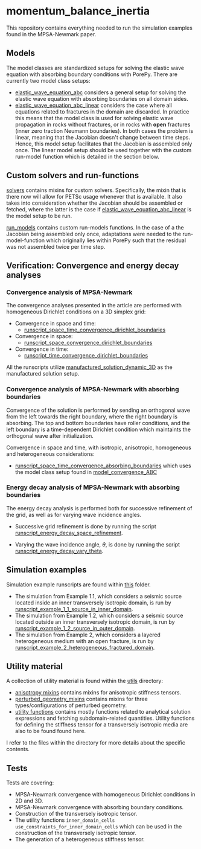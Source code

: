 # momentum_balance_inertia
This repository contains everything needed to run the simulation examples found in the
MPSA-Newmark paper.

## Models
The model classes are standardized setups for solving the elastic wave equation with absorbing boundary conditions with PorePy. There are currently two model class setups:
* [elastic_wave_equation_abc](./models/elastic_wave_equation_abc.py) considers a general
  setup for solving the elastic wave equation with absorbing boundaries on all domain
  sides.
* [elastic_wave_equation_abc_linear](./models/elastic_wave_equation_abc_linear.py)
  considers the case where all equations related to fractures in the domain are
  discarded. In practice this means that the model class is used for solving elastic
  wave propagation in rocks without fractures, or in rocks with **open** fractures
  (inner zero traction Neumann boundaries). In both cases the problem is linear, meaning
  that the Jacobian doesn't change between time steps. Hence, this model setup
  facilitates that the Jacobian is assembled only once. The linear model setup should be
  used together with the custom run-model function which is detailed in the section
  below.

## Custom solvers and run-functions
[solvers](./solvers) contains mixins for custom solvers. Specifically, the mixin that is
there now will allow for PETSc usage whenever that is available. It also takes into
consideration whether the Jacobian should be assembled or fetched, where the latter is
the case if
[elastic_wave_equation_abc_linear](./models/elastic_wave_equation_abc_linear.py) is the
model setup to be run.

[run_models](./run_models) contains custom run-models functions. In the case of a the
Jacobian being assembled only once, adaptations were needed to the run-model-function
which originally lies within PorePy such that the residual was not assembled twice per
time step.

## Verification: Convergence and energy decay analyses
### Convergence analysis of MPSA-Newmark
The convergence analyses presented in the article are performed with 
homogeneous Dirichlet conditions on a 3D simplex grid:
* Convergence in space and time:
  * [runscript_space_time_convergence_dirichlet_boundaries](./convergence_and_stability_analysis/runscript_space_time_convergence_dirichlet_boundaries.py)
* Convergence in space:
  * [runscript_space_convergence_dirichlet_boundaries](./convergence_and_stability_analysis/runscript_space_convergence_dirichlet_boundaries.py) 
* Convergence in time:
  * [runscript_time_convergence_dirichlet_boundaries](./convergence_and_stability_analysis/runscript_time_convergence_dirichlet_boundaries.py) 

All the runscripts utilize
[manufactured_solution_dynamic_3D](./convergence_and_stability_analysis/analysis_models/manufactured_solution_dynamic_3D.py)
as the manufactured solution setup.

### Convergence analysis of MPSA-Newmark with absorbing boundaries
Convergence of the solution is performed by sending an orthogonal wave from the left
towards the right boundary, where the right boundary is absorbing. The top and bottom
boundaries have roller conditions, and the left boundary is a time-dependent Dirichlet
condition which maintaints the orthogonal wave after initialization.

Convergence in space and time, with isotropic, anisotropic, homogeneous and
heterogeneous considerations:
  * [runscript_space_time_convergence_absorbing_boundaries](./convergence_and_stability_analysis/runscript_space_time_convergence_absorbing_boundaries.py)
    which uses the model class setup found in
    [model_convergence_ABC](./convergence_and_stability_analysis/analysis_models/model_convergence_ABC.py)


### Energy decay analysis of MPSA-Newmark with absorbing boundaries
The energy decay analysis is performed both for successive refinement 
of the grid, as well as for varying wave incidence angles. 

* Successive grid refinement is done by running the script
[runscript_energy_decay_space_refinement](./convergence_and_stability_analysis/runscript_energy_decay_space_refinement.py).

* Varying the wave incidence angle, $\theta$, is done by running the script
  [runscript_energy_decay_vary_theta](./convergence_and_stability_analysis/runscript_energy_decay_vary_theta.py).
  

## Simulation examples
Simulation example runscripts are found within [this](./example_runscripts/) folder.
* The simulation from Example 1.1, which considers a seismic source located inside an
  inner transversely isotropic domain, is run by
  [runscript_example_1_1_source_in_inner_domain](./example_runscripts/runscript_example_1_1_source_in_inner_domain.py).
* The simulation from Example 1.2, which considers a seismic source located outside an
  inner transversely isotropic domain, is run by
  [runscript_example_1_2_source_in_outer_domain](./example_runscripts/runscript_example_1_2_source_in_outer_domain.py).
* The simulation from Example 2, which considers a layered heterogeneous medium with an
  open fracture, is run by
  [runscript_example_2_heterogeneous_fractured_domain](./example_runscripts/runscript_example_2_heterogeneous_fractured_domain.py).

## Utility material
A collection of utility material is found within the [utils](./utils/) directory:
* [anisotropy mixins](./utils/anisotropy_mixins.py) contains mixins for anisotropic
stiffness tensors.
* [perturbed_geometry_mixins](./utils/perturbed_geometry_mixins.py) contains mixins for
three types/configurations of perturbed geometry.
* [utility functions](./utils/utility_functions.py) contains mostly functions related to
analytical solution expressions and fetching subdomain-related quantities. Utility
functions for defining the stiffness tensor for a transversely isotropic media are also
to be found found here.

I refer to the files within the directory for more details about the specific contents.

## Tests
Tests are covering:
* MPSA-Newmark convergence with homogeneous Dirichlet conditions in 2D and 3D.
* MPSA-Newmark convergence with absorbing boundary conditions.
* Construction of the transversely isotropic tensor.
* The utility functions ``inner_domain_cells``
  ``use_constraints_for_inner_domain_cells`` which can be used in the construction of
  the transversely isotropic tensor.
* The generation of a heterogeneous stiffness tensor.